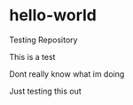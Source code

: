 # hello-world
Testing Repository


This is a test

Dont really know what im doing

Just testing this out
